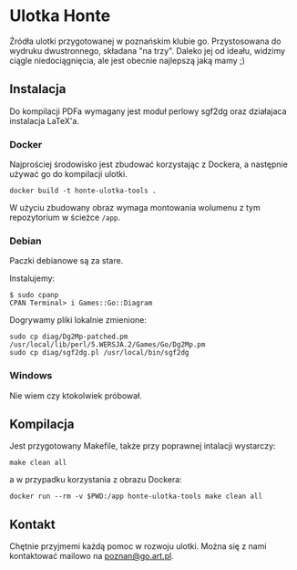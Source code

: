 # Ulotka Honte

Źródła ulotki przygotowanej w poznańskim klubie go.
Przystosowana do wydruku dwustronnego, składana "na trzy".
Daleko jej od ideału, widzimy ciągle niedociągnięcia, ale jest obecnie najlepszą jaką mamy ;)

## Instalacja

Do kompilacji PDFa wymagany jest moduł perlowy sgf2dg oraz działajaca instalacja LaTeX'a.

### Docker

Najprościej środowisko jest zbudować korzystając z Dockera, a następnie
używać go do kompilacji ulotki.

    docker build -t honte-ulotka-tools .

W użyciu zbudowany obraz wymaga montowania wolumenu z tym repozytorium
w ścieżce `/app`.

### Debian

Paczki debianowe są za stare.

Instalujemy:

    $ sudo cpanp
    CPAN Terminal> i Games::Go::Diagram

Dogrywamy pliki lokalnie zmienione:

    sudo cp diag/Dg2Mp-patched.pm /usr/local/lib/perl/5.WERSJA.2/Games/Go/Dg2Mp.pm
    sudo cp diag/sgf2dg.pl /usr/local/bin/sgf2dg

### Windows

Nie wiem czy ktokolwiek próbował.

## Kompilacja

Jest przygotowany Makefile, także przy poprawnej intalacji wystarczy:

    make clean all

a w przypadku korzystania z obrazu Dockera:

    docker run --rm -v $PWD:/app honte-ulotka-tools make clean all

## Kontakt

Chętnie przyjmemi każdą pomoc w rozwoju ulotki. Można się z nami kontaktować
mailowo na <poznan@go.art.pl>.
